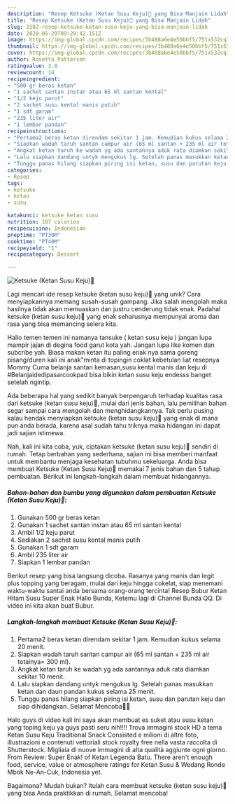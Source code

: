 ```yaml
---
description: "Resep Ketsuke (Ketan Susu Keju)🥰 yang Bisa Manjain Lidah"
title: "Resep Ketsuke (Ketan Susu Keju)🥰 yang Bisa Manjain Lidah"
slug: 1582-resep-ketsuke-ketan-susu-keju-yang-bisa-manjain-lidah
date: 2020-05-29T09:29:42.151Z
image: https://img-global.cpcdn.com/recipes/3b488a6e4e50bbf5/751x532cq70/ketsuke-ketan-susu-keju🥰-foto-resep-utama.jpg
thumbnail: https://img-global.cpcdn.com/recipes/3b488a6e4e50bbf5/751x532cq70/ketsuke-ketan-susu-keju🥰-foto-resep-utama.jpg
cover: https://img-global.cpcdn.com/recipes/3b488a6e4e50bbf5/751x532cq70/ketsuke-ketan-susu-keju🥰-foto-resep-utama.jpg
author: Rosetta Patterson
ratingvalue: 3.8
reviewcount: 14
recipeingredient:
- "500 gr beras ketan"
- "1 sachet santan instan atau 65 ml santan kental"
- "1/2 keju parut"
- "2 sachet susu kental manis putih"
- "1 sdt garam"
- "235 liter air"
- "1 lembar pandan"
recipeinstructions:
- "Pertama2 beras ketan direndam sekitar 1 jam. Kemudian kukus selama 20 menit."
- "Siapkan wadah taruh santan campur air (65 ml santan + 235 ml air totalnya= 300 ml)."
- "Angkat ketan taruh ke wadah yg ada santannya aduk rata diamkan sekitar 10 menit."
- "Lalu siapkan dandang untyk mengukus lg. Setelah panas masukkan ketan dan daun pandan kukus selama 25 menit."
- "Tunggu panas hilang siapkan piring isi ketan, susu dan parutan keju dan siap dihidangkan. Selamat Mencoba🙏🙏"
categories:
- Resep
tags:
- ketsuke
- ketan
- susu

katakunci: ketsuke ketan susu 
nutrition: 187 calories
recipecuisine: Indonesian
preptime: "PT30M"
cooktime: "PT40M"
recipeyield: "1"
recipecategory: Dessert

---
```



![Ketsuke (Ketan Susu Keju)🥰](https://img-global.cpcdn.com/recipes/3b488a6e4e50bbf5/751x532cq70/ketsuke-ketan-susu-keju🥰-foto-resep-utama.jpg)

Lagi mencari ide resep ketsuke (ketan susu keju)🥰 yang unik? Cara menyiapkannya memang susah-susah gampang. Jika salah mengolah maka hasilnya tidak akan memuaskan dan justru cenderung tidak enak. Padahal ketsuke (ketan susu keju)🥰 yang enak seharusnya mempunyai aroma dan rasa yang bisa memancing selera kita.

Hallo temen temen ini namanya tansuke ( ketan susu keju ) jangan lupa mampir jajan di degina food garut kota yah. Jangan lupa like komen dan subcribe yah. Biasa makan ketan itu paling enak nya sama goreng pisang/duren kali ini anak&#34;minta di topingin coklat kebetulan liat resepnya Mommy Cuma belanja santan kemasan,susu kental manis dan keju di #Belanjaidedipasarcookpad bisa bikin ketan susu keju endesss banget setelah ngintip.

Ada beberapa hal yang sedikit banyak berpengaruh terhadap kualitas rasa dari ketsuke (ketan susu keju)🥰, mulai dari jenis bahan, lalu pemilihan bahan segar sampai cara mengolah dan menghidangkannya. Tak perlu pusing kalau hendak menyiapkan ketsuke (ketan susu keju)🥰 yang enak di mana pun anda berada, karena asal sudah tahu triknya maka hidangan ini dapat jadi sajian istimewa.


Nah, kali ini kita coba, yuk, ciptakan ketsuke (ketan susu keju)🥰 sendiri di rumah. Tetap berbahan yang sederhana, sajian ini bisa memberi manfaat untuk membantu menjaga kesehatan tubuhmu sekeluarga. Anda bisa membuat Ketsuke (Ketan Susu Keju)🥰 memakai 7 jenis bahan dan 5 tahap pembuatan. Berikut ini langkah-langkah dalam membuat hidangannya.

<!--inarticleads1-->

##### Bahan-bahan dan bumbu yang digunakan dalam pembuatan Ketsuke (Ketan Susu Keju)🥰:

1. Gunakan 500 gr beras ketan
1. Gunakan 1 sachet santan instan atau 65 ml santan kental
1. Ambil 1/2 keju parut
1. Sediakan 2 sachet susu kental manis putih
1. Gunakan 1 sdt garam
1. Ambil 235 liter air
1. Siapkan 1 lembar pandan


Berikut resep yang bisa langsung dicoba. Rasanya yang manis dan legit plus topping yang beragam, mulai dari keju hingga cokelat, siap menemani waktu-waktu santai anda bersama orang-orang tercinta! Resep Bubur Ketan Hitam Susu Super Enak Hallo Bunda, Ketemu lagi di Channel Bunda QQ. Di video ini kita akan buat Bubur. 

<!--inarticleads2-->

##### Langkah-langkah membuat Ketsuke (Ketan Susu Keju)🥰:

1. Pertama2 beras ketan direndam sekitar 1 jam. Kemudian kukus selama 20 menit.
1. Siapkan wadah taruh santan campur air (65 ml santan + 235 ml air totalnya= 300 ml).
1. Angkat ketan taruh ke wadah yg ada santannya aduk rata diamkan sekitar 10 menit.
1. Lalu siapkan dandang untyk mengukus lg. Setelah panas masukkan ketan dan daun pandan kukus selama 25 menit.
1. Tunggu panas hilang siapkan piring isi ketan, susu dan parutan keju dan siap dihidangkan. Selamat Mencoba🙏🙏


Halo guys di video kali ini saya akan membuat es suket atau susu ketan yang toping keju ya guys pasti seru nih!!!! Trova immagini stock HD a tema Ketan Susu Keju Traditional Snack Consisted e milioni di altre foto, illustrazioni e contenuti vettoriali stock royalty free nella vasta raccolta di Shutterstock. Migliaia di nuove immagini di alta qualità aggiunte ogni giorno. From Review: Super Enak! of Ketan Legenda Batu. There aren&#39;t enough food, service, value or atmosphere ratings for Ketan Susu &amp; Wedang Ronde Mbok Ne-An-Cuk, Indonesia yet. 

Bagaimana? Mudah bukan? Itulah cara membuat ketsuke (ketan susu keju)🥰 yang bisa Anda praktikkan di rumah. Selamat mencoba!
